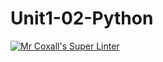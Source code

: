 # Unit1-02-Python
[![Mr Coxall's Super Linter](https://github.com/ICS3U-Programming-SamuelNkongolo/Unit1-02-Python/workflows/Mr%20Coxall's%20Super%20Linter/badge.svg)](https://github.com/ICS3U-Programming-SamuelNkongolo/Unit1-02-Python/actions/)
